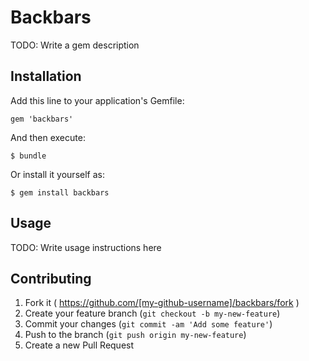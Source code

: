 # Backbars

TODO: Write a gem description

## Installation

Add this line to your application's Gemfile:

    gem 'backbars'

And then execute:

    $ bundle

Or install it yourself as:

    $ gem install backbars

## Usage

TODO: Write usage instructions here

## Contributing

1. Fork it ( https://github.com/[my-github-username]/backbars/fork )
2. Create your feature branch (`git checkout -b my-new-feature`)
3. Commit your changes (`git commit -am 'Add some feature'`)
4. Push to the branch (`git push origin my-new-feature`)
5. Create a new Pull Request
